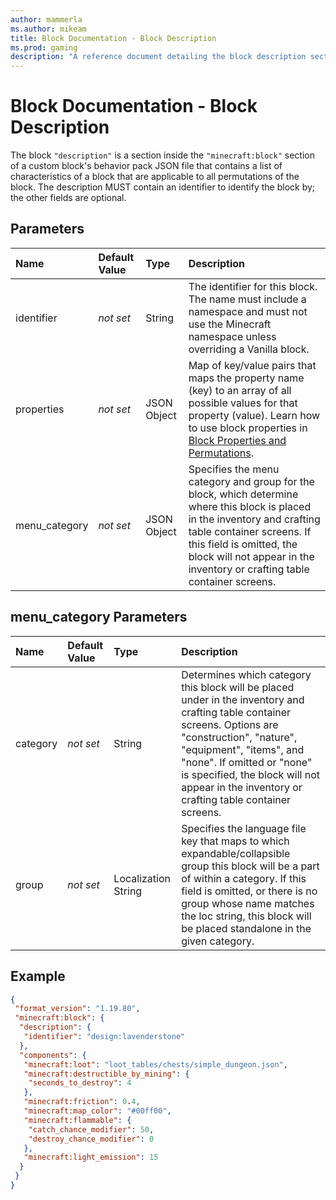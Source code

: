 ```yaml
---
author: mammerla
ms.author: mikeam
title: Block Documentation - Block Description
ms.prod: gaming
description: "A reference document detailing the block description section contained in the block behavior pack JSON file"
---
```


# Block Documentation - Block Description

The block `"description"` is a section inside the `"minecraft:block"` section of a custom block's behavior pack JSON file that contains a list of characteristics of a block that are applicable to all permutations of the block. The description MUST contain an identifier to identify the block by; the other fields are optional.

## Parameters

|Name |Default Value  |Type  |Description  |
|:----------|:----------|:----------|:----------|
|identifier|*not set* | String| The identifier for this block. The name must include a namespace and must not use the Minecraft namespace unless overriding a Vanilla block.|
|properties|*not set*|JSON Object|Map of key/value pairs that maps the property name (key) to an array of all possible values for that property (value). Learn how to use block properties in [Block Properties and Permutations](BlockPropertiesAndPermutations.md).|
|menu_category|*not set*|JSON Object|Specifies the menu category and group for the block, which determine where this block is placed in the inventory and crafting table container screens. If this field is omitted, the block will not appear in the inventory or crafting table container screens.|

## menu_category Parameters

|Name |Default Value  |Type  |Description  |
|:----------|:----------|:----------|:----------|
|category|*not set*|String|Determines which category this block will be placed under in the inventory and crafting table container screens. Options are "construction", "nature", "equipment", "items", and "none". If omitted or "none" is specified, the block will not appear in the inventory or crafting table container screens.|
|group|*not set*|Localization String|Specifies the language file key that maps to which expandable/collapsible group this block will be a part of within a category. If this field is omitted, or there is no group whose name matches the loc string, this block will be placed standalone in the given category.|

## Example

```json
{
 "format_version": "1.19.80",
 "minecraft:block": {
  "description": {
   "identifier": "design:lavenderstone"
  },
  "components": {
   "minecraft:loot": "loot_tables/chests/simple_dungeon.json",
   "minecraft:destructible_by_mining": {
    "seconds_to_destroy": 4
   },
   "minecraft:friction": 0.4,
   "minecraft:map_color": "#00ff00",
   "minecraft:flammable": {
    "catch_chance_modifier": 50,
    "destroy_chance_modifier": 0
   },
   "minecraft:light_emission": 15
  }
 }
}
```
